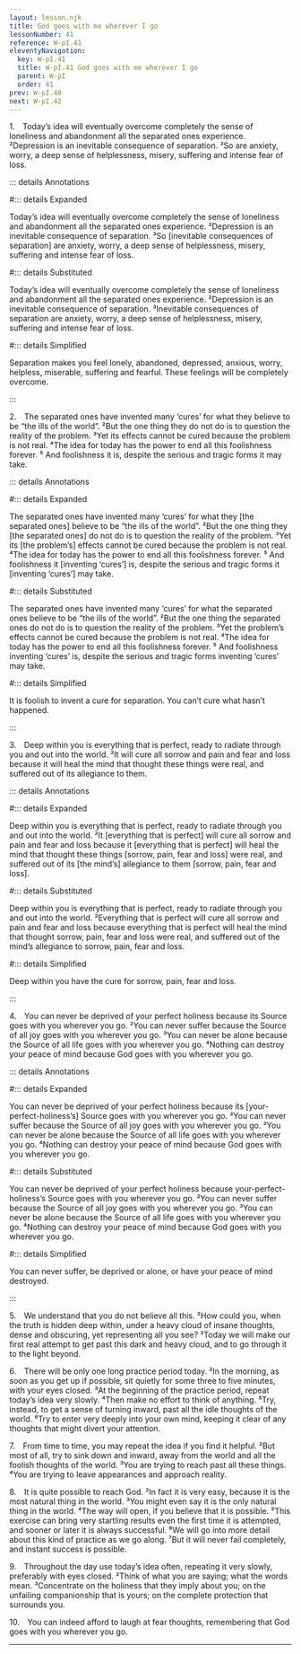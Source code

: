 ```yaml
---
layout: lesson.njk
title: God goes with me wherever I go
lessonNumber: 41
reference: W-pI.41
eleventyNavigation:
  key: W-pI.41
  title: W-pI.41 God goes with me wherever I go
  parent: W-pI
  order: 41
prev: W-pI.40
next: W-pI.42
---
```


1. Today’s idea will eventually overcome completely the sense of loneliness and abandonment all the separated ones experience. 
²Depression is an inevitable consequence of separation. 
³So are anxiety, worry, a deep sense of helplessness, misery, suffering and intense fear of loss.

::: details Annotations

#::: details Expanded

Today’s idea will eventually overcome completely the sense of loneliness and abandonment all the separated ones experience. 
²Depression is an inevitable consequence of separation. 
³So [inevitable consequences of separation] are anxiety, worry, a deep sense of helplessness, misery, suffering and intense fear of loss.

#::: details Substituted

Today’s idea will eventually overcome completely the sense of loneliness and abandonment all the separated ones experience. 
²Depression is an inevitable consequence of separation. 
³Inevitable consequences of separation are anxiety, worry, a deep sense of helplessness, misery, suffering and intense fear of loss.

#::: details Simplified

Separation makes you feel lonely, abandoned, depressed, anxious, worry, helpless, miserable, suffering and fearful. 
These feelings will be completely overcome.

:::


2. The separated ones have invented many ‘cures’ for what they believe to be “the ills of the world”. 
²But the one thing they do not do is to question the reality of the problem. 
³Yet its effects cannot be cured because the problem is not real. 
⁴The idea for today has the power to end all this foolishness forever. 
⁵ And foolishness it is, despite the serious and tragic forms it may take.

::: details Annotations

#::: details Expanded

The separated ones have invented many ‘cures’ for what they [the separated ones] believe to be “the ills of the world”. 
²But the one thing they [the separated ones] do not do is to question the reality of the problem. 
³Yet its [the problem’s] effects cannot be cured because the problem is not real. 
⁴The idea for today has the power to end all this foolishness forever. 
⁵ And foolishness it [inventing ‘cures’] is, despite the serious and tragic forms it [inventing ‘cures’] may take.

#::: details Substituted

The separated ones have invented many ‘cures’ for what the separated ones believe to be “the ills of the world”. 
²But the one thing the separated ones do not do is to question the reality of the problem. 
³Yet the problem’s effects cannot be cured because the problem is not real. 
⁴The idea for today has the power to end all this foolishness forever. 
⁵ And foolishness inventing ‘cures’ is, despite the serious and tragic forms inventing ‘cures’ may take.

#::: details Simplified

It is foolish to invent a cure for separation.
You can’t cure what hasn’t happened.

:::


3. Deep within you is everything that is perfect, ready to radiate through you and out into the world. 
²It will cure all sorrow and pain and fear and loss because it will heal the mind that thought these things were real, and suffered out of its allegiance to them.

::: details Annotations

#::: details Expanded

Deep within you is everything that is perfect, ready to radiate through you and out into the world. 
²It [everything that is perfect] will cure all sorrow and pain and fear and loss because it [everything that is perfect] will heal the mind that thought these things [sorrow, pain, fear and loss] were real, and suffered out of its [the mind’s] allegiance to them [sorrow, pain, fear and loss].

#::: details Substituted

Deep within you is everything that is perfect, ready to radiate through you and out into the world. 
²Everything that is perfect will cure all sorrow and pain and fear and loss because everything that is perfect will heal the mind that thought sorrow, pain, fear and loss were real, and suffered out of the mind’s allegiance to sorrow, pain, fear and loss.

#::: details Simplified

Deep within you have the cure for sorrow, pain, fear and loss.

:::


4. You can never be deprived of your perfect holiness because its Source goes with you wherever you go. 
²You can never suffer because the Source of all joy goes with you wherever you go. 
³You can never be alone because the Source of all life goes with you wherever you go. 
⁴Nothing can destroy your peace of mind because God goes with you wherever you go.

::: details Annotations

#::: details Expanded

You can never be deprived of your perfect holiness because its [your-perfect-holiness’s] Source goes with you wherever you go. 
²You can never suffer because the Source of all joy goes with you wherever you go. 
³You can never be alone because the Source of all life goes with you wherever you go. 
⁴Nothing can destroy your peace of mind because God goes with you wherever you go.

#::: details Substituted

You can never be deprived of your perfect holiness because your-perfect-holiness’s Source goes with you wherever you go. 
²You can never suffer because the Source of all joy goes with you wherever you go. 
³You can never be alone because the Source of all life goes with you wherever you go. 
⁴Nothing can destroy your peace of mind because God goes with you wherever you go.

#::: details Simplified

You can never suffer, be deprived or alone, or have your peace of mind destroyed.

:::


5. We understand that you do not believe all this. 
²How could you, when the truth is hidden deep within, under a heavy cloud of insane thoughts, dense and obscuring, yet representing all you see? 
³Today we will make our first real attempt to get past this dark and heavy cloud, and to go through it to the light beyond.


6. There will be only one long practice period today. 
²In the morning, as soon as you get up if possible, sit quietly for some three to five minutes, with your eyes closed. 
³At the beginning of the practice period, repeat today’s idea very slowly. 
⁴Then make no effort to think of anything. 
⁵Try, instead, to get a sense of turning inward, past all the idle thoughts of the world. 
⁶Try to enter very deeply into your own mind, keeping it clear of any thoughts that might divert your attention.


7. From time to time, you may repeat the idea if you find it helpful. 
²But most of all, try to sink down and inward, away from the world and all the foolish thoughts of the world. 
³You are trying to reach past all these things. 
⁴You are trying to leave appearances and approach reality.


8. It is quite possible to reach God. 
²In fact it is very easy, because it is the most natural thing in the world. 
³You might even say it is the only natural thing in the world. 
⁴The way will open, if you believe that it is possible. 
⁵This exercise can bring very startling results even the first time it is attempted, and sooner or later it is always successful. 
⁶We will go into more detail about this kind of practice as we go along. 
⁷But it will never fail completely, and instant success is possible.


9. Throughout the day use today’s idea often, repeating it very slowly, preferably with eyes closed. 
²Think of what you are saying; what the words mean. 
³Concentrate on the holiness that they imply about you; on the unfailing companionship that is yours; on the complete protection that surrounds you.


10. You can indeed afford to laugh at fear thoughts, remembering that God goes with you wherever you go.

---
